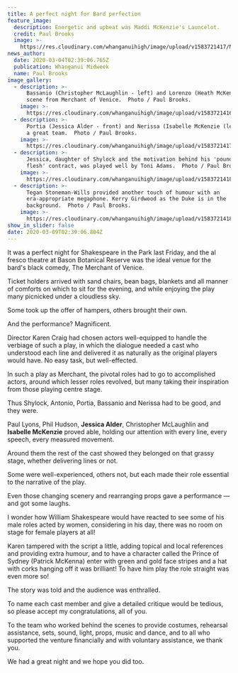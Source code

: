 ```yaml
---
title: A perfect night for Bard perfection
feature_image:
  description: Energetic and upbeat was Maddi McKenzie's Launcelot.
  credit: Paul Brooks
  image: >-
    https://res.cloudinary.com/whanganuihigh/image/upload/v1583721417/News/The%20Merchant%20of%20Venice%20%40%20Bason%20Botanic%20Gardens/Midweek_4.3.20_Maddi_McKenzie.jpg
news_author:
  date: 2020-03-04T02:39:06.765Z
  publication: Whanganui Midweek
  name: Paul Brooks
image_gallery:
  - description: >-
      Bassanio (Christopher McLaughlin - left) and Lorenzo (Heath McKenzie) in a
      scene from Merchant of Venice.  Photo / Paul Brooks.
    image: >-
      https://res.cloudinary.com/whanganuihigh/image/upload/v1583721416/News/The%20Merchant%20of%20Venice%20%40%20Bason%20Botanic%20Gardens/Midweek_4.3.20_Heath_McKenzie.jpg
  - description: >-
      Portia (Jessica Alder - front) and Nerissa (Isabelle McKenzie (left) made
      a great team.  Photo / Paul Brooks.
    image: >-
      https://res.cloudinary.com/whanganuihigh/image/upload/v1583721417/News/The%20Merchant%20of%20Venice%20%40%20Bason%20Botanic%20Gardens/Midweek_4.3.20_Isabelle_McKenzie_Jessica_Alder.jpg
  - description: >-
      Jessica, daughter of Shylock and the motivation behind his 'pound of
      flesh' contract, was played well by Toni Adams.  Photo / Paul Brooks.
    image: >-
      https://res.cloudinary.com/whanganuihigh/image/upload/v1583721418/News/The%20Merchant%20of%20Venice%20%40%20Bason%20Botanic%20Gardens/Midweek_4.3.20_Toni_Adams.jpg
  - description: >-
      Tegan Stoneman-Wills provided another touch of humour with an
      era-appropriate megaphone. Kerry Girdwood as the Duke is in the
      background.  Photo / Paul Brooks.
    image: >-
      https://res.cloudinary.com/whanganuihigh/image/upload/v1583721418/News/The%20Merchant%20of%20Venice%20%40%20Bason%20Botanic%20Gardens/Midweek_4.3.20_Tegan_Stoneman-Wills.jpg
show_in_slider: false
date: 2020-03-09T02:39:06.804Z
---
```

It was a perfect night for Shakespeare in the Park last Friday, and the al fresco theatre at Bason Botanical Reserve was the ideal venue for the bard's black comedy, The Merchant of Venice.

Ticket holders arrived with sand chairs, bean bags, blankets and all manner of comforts on which to sit for the evening, and while enjoying the play many picnicked under a cloudless sky.

Some took up the offer of hampers, others brought their own.

And the performance? Magnificent.

Director Karen Craig had chosen actors well-equipped to handle the verbiage of such a play, in which the dialogue needed a cast who understood each line and delivered it as naturally as the original players would have. No easy task, but well-effected.

In such a play as Merchant, the pivotal roles had to go to accomplished actors, around which lesser roles revolved, but many taking their inspiration from those playing centre stage.

Thus Shylock, Antonio, Portia, Bassanio and Nerissa had to be good, and they were.

Paul Lyons, Phil Hudson, **Jessica Alder**, Christopher McLaughlin and **Isabelle McKenzie** proved able, holding our attention with every line, every speech, every measured movement.

Around them the rest of the cast showed they belonged on that grassy stage, whether delivering lines or not.

Some were well-experienced, others not, but each made their role essential to the narrative of the play.

Even those changing scenery and rearranging props gave a performance — and got some laughs.

I wonder how William Shakespeare would have reacted to see some of his male roles acted by women, considering in his day, there was no room on stage for female players at all!

Karen tampered with the script a little, adding topical and local references and providing extra humour, and to have a character called the Prince of Sydney (Patrick McKenna) enter with green and gold face stripes and a hat with corks hanging off it was brilliant! To have him play the role straight was even more so!

The story was told and the audience was enthralled.

To name each cast member and give a detailed critique would be tedious, so please accept my congratulations, all of you.

To the team who worked behind the scenes to provide costumes, rehearsal assistance, sets, sound, light, props, music and dance, and to all who supported the venture financially and with voluntary assistance, we thank you.

We had a great night and we hope you did too.